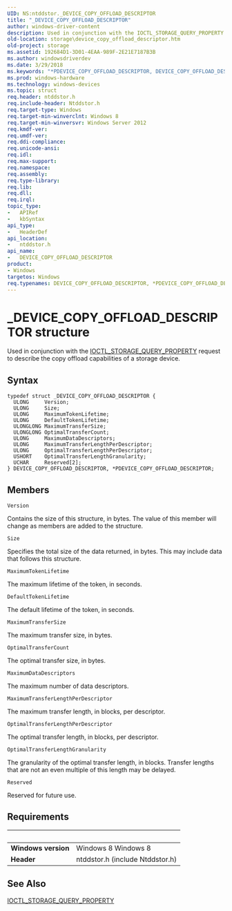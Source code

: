 ```yaml
---
UID: NS:ntddstor._DEVICE_COPY_OFFLOAD_DESCRIPTOR
title: "_DEVICE_COPY_OFFLOAD_DESCRIPTOR"
author: windows-driver-content
description: Used in conjunction with the IOCTL_STORAGE_QUERY_PROPERTY request to describe the copy offload capabilities of a storage device.
old-location: storage\device_copy_offload_descriptor.htm
old-project: storage
ms.assetid: 192684D1-3D01-4EAA-989F-2E21E7187B3B
ms.author: windowsdriverdev
ms.date: 3/29/2018
ms.keywords: "*PDEVICE_COPY_OFFLOAD_DESCRIPTOR, DEVICE_COPY_OFFLOAD_DESCRIPTOR, DEVICE_COPY_OFFLOAD_DESCRIPTOR structure [Storage Devices], PDEVICE_COPY_OFFLOAD_DESCRIPTOR, PDEVICE_COPY_OFFLOAD_DESCRIPTOR structure pointer [Storage Devices], _DEVICE_COPY_OFFLOAD_DESCRIPTOR, ntddstor/DEVICE_COPY_OFFLOAD_DESCRIPTOR, ntddstor/PDEVICE_COPY_OFFLOAD_DESCRIPTOR, storage.device_copy_offload_descriptor"
ms.prod: windows-hardware
ms.technology: windows-devices
ms.topic: struct
req.header: ntddstor.h
req.include-header: Ntddstor.h
req.target-type: Windows
req.target-min-winverclnt: Windows 8
req.target-min-winversvr: Windows Server 2012
req.kmdf-ver: 
req.umdf-ver: 
req.ddi-compliance: 
req.unicode-ansi: 
req.idl: 
req.max-support: 
req.namespace: 
req.assembly: 
req.type-library: 
req.lib: 
req.dll: 
req.irql: 
topic_type:
-	APIRef
-	kbSyntax
api_type:
-	HeaderDef
api_location:
-	ntddstor.h
api_name:
-	DEVICE_COPY_OFFLOAD_DESCRIPTOR
product:
- Windows
targetos: Windows
req.typenames: DEVICE_COPY_OFFLOAD_DESCRIPTOR, *PDEVICE_COPY_OFFLOAD_DESCRIPTOR
---
```


# _DEVICE_COPY_OFFLOAD_DESCRIPTOR structure
Used in conjunction with the 
   <a href="https://msdn.microsoft.com/library/windows/hardware/ff560590">IOCTL_STORAGE_QUERY_PROPERTY</a> request to describe the copy offload capabilities of a storage device.

## Syntax
```
typedef struct _DEVICE_COPY_OFFLOAD_DESCRIPTOR {
  ULONG     Version;
  ULONG     Size;
  ULONG     MaximumTokenLifetime;
  ULONG     DefaultTokenLifetime;
  ULONGLONG MaximumTransferSize;
  ULONGLONG OptimalTransferCount;
  ULONG     MaximumDataDescriptors;
  ULONG     MaximumTransferLengthPerDescriptor;
  ULONG     OptimalTransferLengthPerDescriptor;
  USHORT    OptimalTransferLengthGranularity;
  UCHAR     Reserved[2];
} DEVICE_COPY_OFFLOAD_DESCRIPTOR, *PDEVICE_COPY_OFFLOAD_DESCRIPTOR;
```

## Members


`Version`

Contains the size of this structure, in bytes. The value of this member will change as members are added to 
      the structure.

`Size`

Specifies the total size of the data returned, in bytes. This may include data that follows this 
      structure.

`MaximumTokenLifetime`

The maximum lifetime of the token, in seconds.

`DefaultTokenLifetime`

The default lifetime of the token, in seconds.

`MaximumTransferSize`

The maximum transfer size, in bytes.

`OptimalTransferCount`

The optimal transfer size, in bytes.

`MaximumDataDescriptors`

The maximum number of data descriptors.

`MaximumTransferLengthPerDescriptor`

The maximum transfer length, in blocks, per descriptor.

`OptimalTransferLengthPerDescriptor`

The optimal transfer length, in blocks, per descriptor.

`OptimalTransferLengthGranularity`

The granularity of the optimal transfer length, in blocks. Transfer lengths that are not an even multiple 
      of this length may be delayed.

`Reserved`

Reserved for future use.


## Requirements
| &nbsp; | &nbsp; |
| ---- |:---- |
| **Windows version** | Windows 8 Windows 8 |
| **Header** | ntddstor.h (include Ntddstor.h) |

## See Also

<a href="https://msdn.microsoft.com/library/windows/hardware/ff560590">IOCTL_STORAGE_QUERY_PROPERTY</a>